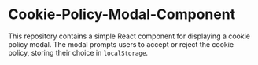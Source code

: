 # Cookie-Policy-Modal-Component
This repository contains a simple React component for displaying a cookie policy modal. The modal prompts users to accept or reject the cookie policy, storing their choice in `localStorage`.
